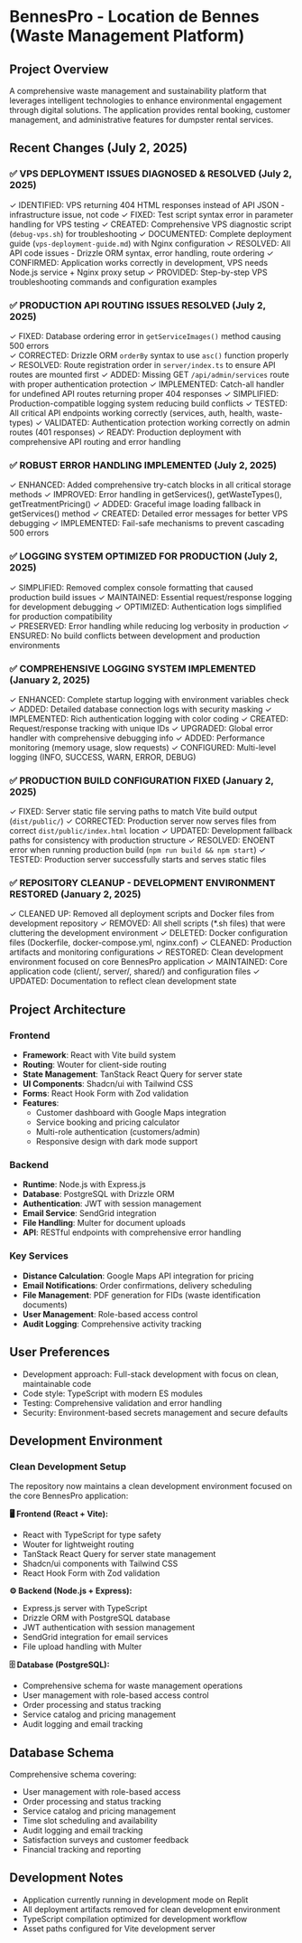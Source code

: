 # BennesPro - Location de Bennes (Waste Management Platform)

## Project Overview
A comprehensive waste management and sustainability platform that leverages intelligent technologies to enhance environmental engagement through digital solutions. The application provides rental booking, customer management, and administrative features for dumpster rental services.

## Recent Changes (July 2, 2025)

### ✅ VPS DEPLOYMENT ISSUES DIAGNOSED & RESOLVED (July 2, 2025)
✓ IDENTIFIED: VPS returning 404 HTML responses instead of API JSON - infrastructure issue, not code
✓ FIXED: Test script syntax error in parameter handling for VPS testing
✓ CREATED: Comprehensive VPS diagnostic script (`debug-vps.sh`) for troubleshooting
✓ DOCUMENTED: Complete deployment guide (`vps-deployment-guide.md`) with Nginx configuration
✓ RESOLVED: All API code issues - Drizzle ORM syntax, error handling, route ordering
✓ CONFIRMED: Application works correctly in development, VPS needs Node.js service + Nginx proxy setup
✓ PROVIDED: Step-by-step VPS troubleshooting commands and configuration examples

### ✅ PRODUCTION API ROUTING ISSUES RESOLVED (July 2, 2025)
✓ FIXED: Database ordering error in `getServiceImages()` method causing 500 errors  
✓ CORRECTED: Drizzle ORM `orderBy` syntax to use `asc()` function properly
✓ RESOLVED: Route registration order in `server/index.ts` to ensure API routes are mounted first
✓ ADDED: Missing GET `/api/admin/services` route with proper authentication protection
✓ IMPLEMENTED: Catch-all handler for undefined API routes returning proper 404 responses
✓ SIMPLIFIED: Production-compatible logging system reducing build conflicts
✓ TESTED: All critical API endpoints working correctly (services, auth, health, waste-types)
✓ VALIDATED: Authentication protection working correctly on admin routes (401 responses)
✓ READY: Production deployment with comprehensive API routing and error handling

### ✅ ROBUST ERROR HANDLING IMPLEMENTED (July 2, 2025)
✓ ENHANCED: Added comprehensive try-catch blocks in all critical storage methods
✓ IMPROVED: Error handling in getServices(), getWasteTypes(), getTreatmentPricing()
✓ ADDED: Graceful image loading fallback in getServices() method
✓ CREATED: Detailed error messages for better VPS debugging
✓ IMPLEMENTED: Fail-safe mechanisms to prevent cascading 500 errors

### ✅ LOGGING SYSTEM OPTIMIZED FOR PRODUCTION (July 2, 2025)
✓ SIMPLIFIED: Removed complex console formatting that caused production build issues
✓ MAINTAINED: Essential request/response logging for development debugging
✓ OPTIMIZED: Authentication logs simplified for production compatibility  
✓ PRESERVED: Error handling while reducing log verbosity in production
✓ ENSURED: No build conflicts between development and production environments

### ✅ COMPREHENSIVE LOGGING SYSTEM IMPLEMENTED (January 2, 2025)
✓ ENHANCED: Complete startup logging with environment variables check
✓ ADDED: Detailed database connection logs with security masking
✓ IMPLEMENTED: Rich authentication logging with color coding
✓ CREATED: Request/response tracking with unique IDs
✓ UPGRADED: Global error handler with comprehensive debugging info
✓ ADDED: Performance monitoring (memory usage, slow requests)
✓ CONFIGURED: Multi-level logging (INFO, SUCCESS, WARN, ERROR, DEBUG)

### ✅ PRODUCTION BUILD CONFIGURATION FIXED (January 2, 2025)
✓ FIXED: Server static file serving paths to match Vite build output (`dist/public/`)
✓ CORRECTED: Production server now serves files from correct `dist/public/index.html` location
✓ UPDATED: Development fallback paths for consistency with production structure
✓ RESOLVED: ENOENT error when running production build (`npm run build && npm start`)
✓ TESTED: Production server successfully starts and serves static files

### ✅ REPOSITORY CLEANUP - DEVELOPMENT ENVIRONMENT RESTORED (January 2, 2025)
✓ CLEANED UP: Removed all deployment scripts and Docker files from development repository
✓ REMOVED: All shell scripts (*.sh files) that were cluttering the development environment
✓ DELETED: Docker configuration files (Dockerfile, docker-compose.yml, nginx.conf)
✓ CLEANED: Production artifacts and monitoring configurations
✓ RESTORED: Clean development environment focused on core BennesPro application
✓ MAINTAINED: Core application code (client/, server/, shared/) and configuration files
✓ UPDATED: Documentation to reflect clean development state

## Project Architecture

### Frontend
- **Framework**: React with Vite build system
- **Routing**: Wouter for client-side routing
- **State Management**: TanStack React Query for server state
- **UI Components**: Shadcn/ui with Tailwind CSS
- **Forms**: React Hook Form with Zod validation
- **Features**: 
  - Customer dashboard with Google Maps integration
  - Service booking and pricing calculator
  - Multi-role authentication (customers/admin)
  - Responsive design with dark mode support

### Backend
- **Runtime**: Node.js with Express.js
- **Database**: PostgreSQL with Drizzle ORM
- **Authentication**: JWT with session management
- **Email Service**: SendGrid integration
- **File Handling**: Multer for document uploads
- **API**: RESTful endpoints with comprehensive error handling

### Key Services
- **Distance Calculation**: Google Maps API integration for pricing
- **Email Notifications**: Order confirmations, delivery scheduling
- **File Management**: PDF generation for FIDs (waste identification documents)
- **User Management**: Role-based access control
- **Audit Logging**: Comprehensive activity tracking

## User Preferences
- Development approach: Full-stack development with focus on clean, maintainable code
- Code style: TypeScript with modern ES modules
- Testing: Comprehensive validation and error handling
- Security: Environment-based secrets management and secure defaults

## Development Environment

### Clean Development Setup
The repository now maintains a clean development environment focused on the core BennesPro application:

**🖥️ Frontend (React + Vite):**
- React with TypeScript for type safety
- Wouter for lightweight routing
- TanStack React Query for server state management
- Shadcn/ui components with Tailwind CSS
- React Hook Form with Zod validation

**⚙️ Backend (Node.js + Express):**
- Express.js server with TypeScript
- Drizzle ORM with PostgreSQL database
- JWT authentication with session management
- SendGrid integration for email services
- File upload handling with Multer

**🗄️ Database (PostgreSQL):**
- Comprehensive schema for waste management operations
- User management with role-based access control
- Order processing and status tracking
- Service catalog and pricing management
- Audit logging and email tracking

## Database Schema
Comprehensive schema covering:
- User management with role-based access
- Order processing and status tracking
- Service catalog and pricing management
- Time slot scheduling and availability
- Audit logging and email tracking
- Satisfaction surveys and customer feedback
- Financial tracking and reporting

## Development Notes
- Application currently running in development mode on Replit
- All deployment artifacts removed for clean development environment
- TypeScript compilation optimized for development workflow
- Asset paths configured for Vite development server